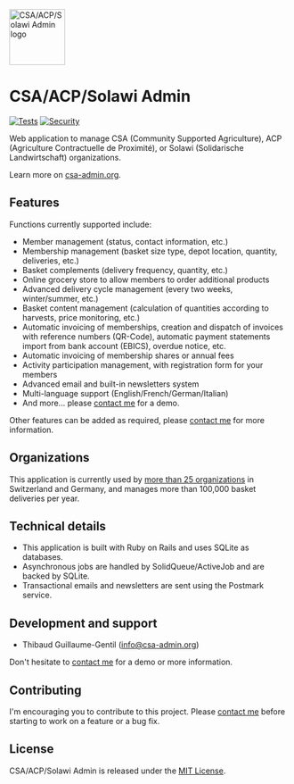 <a href="https://csa-admin.org">
  <img title="CSA/ACP/Solawi Admin logo" src="https://csa-admin.org/images/logo-23671d2e.svg" width="100">
</a>

# CSA/ACP/Solawi Admin

[![Tests](https://github.com/csa-admin-org/csa-admin/actions/workflows/tests.yml/badge.svg)](https://github.com/csa-admin-org/csa-admin/actions/workflows/tests.yml) [![Security](https://github.com/csa-admin-org/csa-admin/actions/workflows/security.yml/badge.svg)](https://github.com/csa-admin-org/csa-admin/actions/workflows/security.yml)

Web application to manage CSA (Community Supported Agriculture), ACP (Agriculture Contractuelle de Proximité), or Solawi (Solidarische Landwirtschaft) organizations.

Learn more on [csa-admin.org](https://csa-admin.org).

## Features

Functions currently supported include:

- Member management (status, contact information, etc.)
- Membership management (basket size type, depot location, quantity, deliveries, etc.)
- Basket complements (delivery frequency, quantity, etc.)
- Online grocery store to allow members to order additional products
- Advanced delivery cycle management (every two weeks, winter/summer, etc.)
- Basket content management (calculation of quantities according to harvests, price monitoring, etc.)
- Automatic invoicing of memberships, creation and dispatch of invoices with reference numbers (QR-Code), automatic payment statements import from bank account (EBICS), overdue notice, etc.
- Automatic invoicing of membership shares or annual fees
- Activity participation management, with registration form for your members
- Advanced email and built-in newsletters system
- Multi-language support (English/French/German/Italian)
- And more... please [contact me](mailto:info@csa-admin.org) for a demo.

Other features can be added as required, please [contact me](mailto:info@csa-admin.org) for more information.

## Organizations

This application is currently used by [more than 25 organizations](https://csa-admin.org/#organizations) in Switzerland and Germany, and manages more than 100,000 basket deliveries per year.

## Technical details

- This application is built with Ruby on Rails and uses SQLite as databases.
- Asynchronous jobs are handled by SolidQueue/ActiveJob and are backed by SQLite.
- Transactional emails and newsletters are sent using the Postmark service.

## Development and support

- Thibaud Guillaume-Gentil ([info@csa-admin.org](mailto:info@csa-admin.org))

Don't hesitate to [contact me](mailto:info@csa-admin.org) for a demo or more information.

## Contributing

I'm encouraging you to contribute to this project. Please [contact me](mailto:info@csa-admin.org) before starting to work on a feature or a bug fix.

## License

CSA/ACP/Solawi Admin is released under the [MIT License](https://opensource.org/licenses/MIT).
